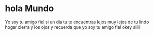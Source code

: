 # hola Mundo 

Yo soy tu amigo fiel
si un dia tu te encuentras lejos muy lejos de tu lindo hogar cierra y los ojos y recuerda que yo soy tu amigo fiel 
okey siiiii
